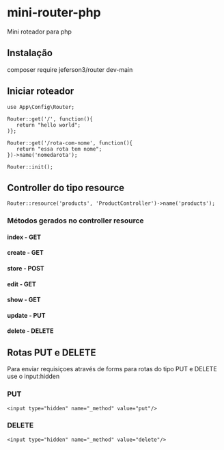 # mini-router-php
 Mini roteador para php

## Instalação
composer require jeferson3/router dev-main

## Iniciar roteador

```
use App\Config\Router;

Router::get('/', function(){
   return "hello world";
)};

Router::get('/rota-com-nome', function(){
   return "essa rota tem nome";
})->name('nomedarota');

Router::init();

```

## Controller do tipo resource
`Router::resource('products', 'ProductController')->name('products');`
### Métodos gerados no controller resource
#### index - GET
#### create - GET
#### store - POST
#### edit - GET
#### show - GET
#### update - PUT
#### delete - DELETE

## Rotas PUT e DELETE
<p>Para enviar requisiçoes através de forms para rotas do tipo PUT e DELETE use o input:hidden</p>

### PUT
`<input type="hidden" name="_method" value="put"/>`

### DELETE
`<input type="hidden" name="_method" value="delete"/>`
